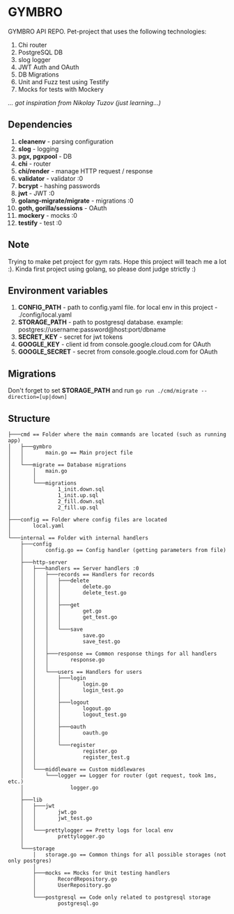 # GYMBRO

GYMBRO API REPO. Pet-project that uses the following technologies:

1) Chi router
2) PostgreSQL DB
3) slog logger
4) JWT Auth and OAuth
5) DB Migrations
6) Unit and Fuzz test using Testify
7) Mocks for tests with Mockery

*... got inspiration from Nikolay Tuzov (just learning...)*

## Dependencies

1) **cleanenv** - parsing configuration
2) **slog** - logging
3) **pgx, pgxpool** - DB
4) **chi** - router
5) **chi/render** - manage HTTP request / response
6) **validator** - validator :0
7) **bcrypt** - hashing passwords
8) **jwt** - JWT :0
9) **golang-migrate/migrate** - migrations :0
10) **goth, gorilla/sessions** - OAuth
11) **mockery** - mocks :0
12) **testify** - test :0

## Note

Trying to make pet project for gym rats. Hope this project will teach me a lot :). Kinda first project using golang, so
please dont judge strictly :)

## Environment variables

1) **CONFIG_PATH** - path to config.yaml file. for local env in this project - ./config/local.yaml
2) **STORAGE_PATH** - path to postgresql database. example: postgres://username:password@host:port/dbname
3) **SECRET_KEY** - secret for jwt tokens
4) **GOOGLE_KEY** - client id from console.google.cloud.com for OAuth
5) **GOOGLE_SECRET** - secret from console.google.cloud.com for OAuth

## Migrations

Don't forget to set **STORAGE_PATH** and run `go run ./cmd/migrate --direction=[up|down]`

## Structure

```
├───cmd == Folder where the main commands are located (such as running app)
│   ├───gymbro
│   │       main.go == Main project file
│   │
│   └───migrate == Database migrations
│       │   main.go
│       │
│       └───migrations
│               1_init.down.sql
│               1_init.up.sql
│               2_fill.down.sql
│               2_fill.up.sql
│
├───config == Folder where config files are located
│       local.yaml
│
└───internal == Folder with internal handlers 
    ├───config
    │       config.go == Config handler (getting parameters from file)
    │
    ├───http-server
    │   ├───handlers == Server handlers :0
    │   │   ├───records == Handlers for records
    │   │   │   ├───delete
    │   │   │   │       delete.go
    │   │   │   │       delete_test.go
    │   │   │   │
    │   │   │   ├───get
    │   │   │   │       get.go
    │   │   │   │       get_test.go
    │   │   │   │
    │   │   │   └───save
    │   │   │           save.go
    │   │   │           save_test.go
    │   │   │
    │   │   ├───response == Common response things for all handlers
    │   │   │       response.go
    │   │   │
    │   │   └───users == Handlers for users
    │   │       ├───login
    │   │       │       login.go
    │   │       │       login_test.go
    │   │       │
    │   │       ├───logout
    │   │       │       logout.go
    │   │       │       logout_test.go
    │   │       │
    │   │       ├───oauth
    │   │       │       oauth.go
    │   │       │
    │   │       └───register
    │   │               register.go
    │   │               register_test.g
    │   │
    │   └───middleware == Custom middlewares
    │       └───logger == Logger for router (got request, took 1ms, etc.)
    │               logger.go
    │
    ├───lib
    │   ├───jwt
    │   │       jwt.go
    │   │       jwt_test.go
    │   │
    │   └───prettylogger == Pretty logs for local env
    │           prettylogger.go
    │
    └───storage
        │   storage.go == Common things for all possible storages (not only postgres)
        │
        ├───mocks == Mocks for Unit testing handlers
        │       RecordRepository.go
        │       UserRepository.go
        │
        └───postgresql == Code only related to postgresql storage
                postgresql.go

```
